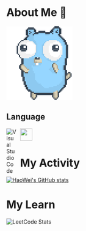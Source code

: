 # About Me 👋

![gopher dancing](./dancing-gopher.gif)
## Language
<img align="left" alt="Visual Studio Code" width="26px" src="https://cdn.jsdelivr.net/gh/devicons/devicon/icons/vscode/vscode-original.svg" style="padding-right:10px;" />
<img align="left" height="32" width="32" src="https://cdn.jsdelivr.net/npm/simple-icons@v6/icons/go.svg" />

<br />
<br />

# My Activity

[![HaoWei's GitHub stats](https://github-readme-stats.vercel.app/api?username=HaoweiChang&show_icons=true&theme=dracula&count_private=true)](https://github.com/HaoWeiChang)

# My Learn
![LeetCode Stats](https://leetcode.card.workers.dev/Haowei_Chang?theme=unicorn&font=source_code_pro&extension=null)


<!--
**HaoWeiChang/HaoWeiChang** is a ✨ _special_ ✨ repository because its `README.md` (this file) appears on your GitHub profile.

Here are some ideas to get you started:

- 🔭 I’m currently working on ...
- 🌱 I’m currently learning ...
- 👯 I’m looking to collaborate on ...
- 🤔 I’m looking for help with ...
- 💬 Ask me about ...
- 📫 How to reach me: ...
- 😄 Pronouns: ...
- ⚡ Fun fact: ...
-->
